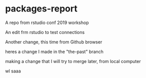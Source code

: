 # packages-report
A repo from rstudio conf 2019 workshop

An edit frm rstudio to test connections

Another change, this time from Github browser

heres a change I made in the "the-past" branch

making a change that I will try to merge later, from local computer

wl saaa

